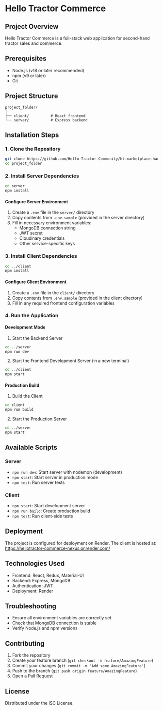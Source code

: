 # Hello Tractor Commerce

## Project Overview
Hello Tractor Commerce is a full-stack web application for second-hand tractor sales and commerce.

## Prerequisites
- Node.js (v18 or later recommended)
- npm (v9 or later)
- Git

## Project Structure
```
project_folder/
│
├── client/          # React frontend
└── server/          # Express backend
```

## Installation Steps

### 1. Clone the Repository
```bash
git clone https://github.com/Hello-Tractor-Community/ht-marketplace-hackathon-nexus.git
cd project_folder
```

### 2. Install Server Dependencies
```bash
cd server
npm install
```

#### Configure Server Environment
1. Create a `.env` file in the `server/` directory
2. Copy contents from `.env.sample` (provided in the server directory)
3. Fill in necessary environment variables:
   - MongoDB connection string
   - JWT secret
   - Cloudinary credentials
   - Other service-specific keys

### 3. Install Client Dependencies
```bash
cd ../client
npm install
```

#### Configure Client Environment
1. Create a `.env` file in the `client/` directory
2. Copy contents from `.env.sample` (provided in the client directory)
3. Fill in any required frontend configuration variables

### 4. Run the Application

#### Development Mode
1. Start the Backend Server
```bash
cd ../server
npm run dev
```

2. Start the Frontend Development Server (in a new terminal)
```bash
cd ../client
npm start
```

#### Production Build
1. Build the Client
```bash
cd client
npm run build
```

2. Start the Production Server
```bash
cd ../server
npm start
```

## Available Scripts

### Server
- `npm run dev`: Start server with nodemon (development)
- `npm start`: Start server in production mode
- `npm test`: Run server tests

### Client
- `npm start`: Start development server
- `npm run build`: Create production build
- `npm test`: Run client-side tests

## Deployment
The project is configured for deployment on Render. The client is hosted at: https://hellotractor-commerce-nexus.onrender.com/

## Technologies Used
- Frontend: React, Redux, Material-UI
- Backend: Express, MongoDB
- Authentication: JWT
- Deployment: Render

## Troubleshooting
- Ensure all environment variables are correctly set
- Check that MongoDB connection is stable
- Verify Node.js and npm versions

## Contributing
1. Fork the repository
2. Create your feature branch (`git checkout -b feature/AmazingFeature`)
3. Commit your changes (`git commit -m 'Add some AmazingFeature'`)
4. Push to the branch (`git push origin feature/AmazingFeature`)
5. Open a Pull Request

## License
Distributed under the ISC License.